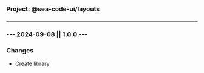###

### **Project: @sea-code-ui/layouts**

###

---

###

### **--- 2024-09-08 || 1.0.0 ---**

### **Changes**

- Create library

###

